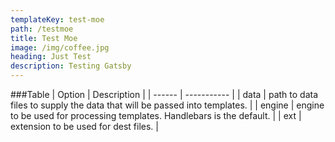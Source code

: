 ```yaml
---
templateKey: test-moe
path: /testmoe
title: Test Moe
image: /img/coffee.jpg
heading: Just Test
description: Testing Gatsby
---
```


###Table
| Option | Description |
| ------ | ----------- |
| data | path to data files to supply the data that will be passed into templates. |
| engine | engine to be used for processing templates. Handlebars is the default. |
| ext | extension to be used for dest files. |
